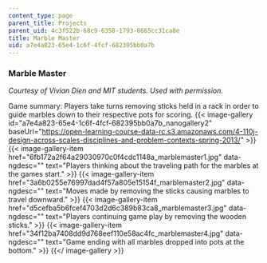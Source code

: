 ```yaml
---
content_type: page
parent_title: Projects
parent_uid: 4c3f522b-68c9-6358-1793-8665cc31ca8e
title: Marble Master
uid: a7e4a823-65e4-1c6f-4fcf-682395bb0a7b
---
```


### Marble Master

_Courtesy of Vivian Dien and MIT students. Used with permission._

Game summary: Players take turns removing sticks held in a rack in order to guide marbles down to their respective pots for scoring.
{{< image-gallery id="a7e4a823-65e4-1c6f-4fcf-682395bb0a7b_nanogallery2" baseUrl="https://open-learning-course-data-rc.s3.amazonaws.com/4-110j-design-across-scales-disciplines-and-problem-contexts-spring-2013/" >}}
{{< image-gallery-item href="6fb172a2f64a29030970c0f4cdc1148a_marblemaster1.jpg" data-ngdesc="" text="Players thinking about the traveling path for the marbles at the games start." >}}
{{< image-gallery-item href="3a6b0255e76997dad4f57a805e15154f_marblemaster2.jpg" data-ngdesc="" text="Moves made by removing the sticks causing marbles to travel downward." >}}
{{< image-gallery-item href="d5cefba5b6fcef4703d2d6c389b83ca8_marblemaster3.jpg" data-ngdesc="" text="Players continuing game play by removing the wooden sticks." >}}
{{< image-gallery-item href="34f12ba7408dd9d768eef110e58ac4fc_marblemaster4.jpg" data-ngdesc="" text="Game ending with all marbles dropped into pots at the bottom." >}}
{{</ image-gallery >}}